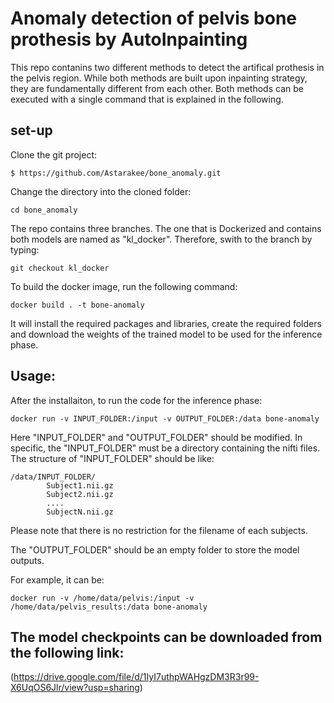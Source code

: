 # Anomaly detection of pelvis bone prothesis by AutoInpainting 

This repo contanins two different methods to detect the artifical prothesis in the pelvis region.
While both methods are built upon inpainting strategy, they are fundamentally different from each other.
Both methods can be executed with a single command that is explained in the following.

## set-up

Clone the git project:

```
$ https://github.com/Astarakee/bone_anomaly.git
```

Change the directory into the cloned folder:

```
cd bone_anomaly
```
The repo contains three branches. The one that is Dockerized
and contains both models are named as "kl_docker".
Therefore, swith to the branch by typing:

```
git checkout kl_docker
```

To build the docker image, run the following command: 

```
docker build . -t bone-anomaly
```

It will install the required packages and libraries, create the required folders and
download the weights of the trained model to be used for the inference phase.

## Usage:

After the installaiton, to run the code for the inference phase:

```
docker run -v INPUT_FOLDER:/input -v OUTPUT_FOLDER:/data bone-anomaly
```

Here "INPUT_FOLDER" and "OUTPUT_FOLDER" should be modified. In specific, the  "INPUT_FOLDER"
must be a directory containing the nifti files. 
The structure of "INPUT_FOLDER" should be like:

```
/data/INPUT_FOLDER/
        Subject1.nii.gz
        Subject2.nii.gz
        ....
        SubjectN.nii.gz
```
Please note that there is no restriction for the filename of each subjects.

The "OUTPUT_FOLDER" should be an empty folder to store the model outputs.

For example, it can be:

```
docker run -v /home/data/pelvis:/input -v /home/data/pelvis_results:/data bone-anomaly
```



## The model checkpoints can be downloaded from the following link:
(https://drive.google.com/file/d/1IyI7uthpWAHgzDM3R3r99-X6UqOS6Jlr/view?usp=sharing)
